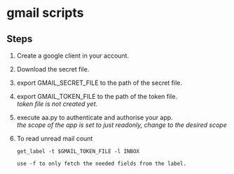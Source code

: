 # gmail scripts

## Steps
1. Create a google client in your account.

2. Download the secret file.

3. export GMAIL_SECRET_FILE to the path of the secret file.

4. export GMAIL_TOKEN_FILE to the path of the token file.  
   _token file is not created yet._

5. execute aa.py to authenticate and authorise your app.  
   _the scope of the app is set to just readonly, change to the desired scope_

6. To read unread mail count  
   ```
   get_label -t $GMAIL_TOKEN_FILE -l INBOX

   use -f to only fetch the needed fields from the label.
   ```
